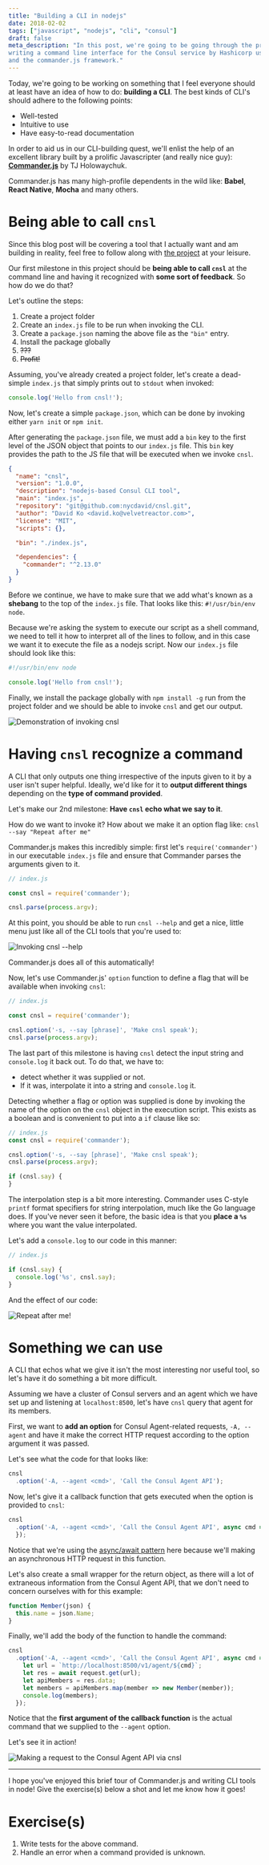 ```yaml
---
title: "Building a CLI in nodejs"
date: 2018-02-02
tags: ["javascript", "nodejs", "cli", "consul"]
draft: false
meta_description: "In this post, we're going to be going through the process of
writing a command line interface for the Consul service by Hashicorp using nodejs
and the commander.js framework."
---
```


Today, we're going to be working on something that I feel everyone should at
least have an idea of how to do: __building a CLI__. The best kinds of CLI's
should adhere to the following points:

* Well-tested
* Intuitive to use
* Have easy-to-read documentation

In order to aid us in our CLI-building quest, we'll enlist the help of an
excellent library built by a prolific Javascripter (and really nice guy):
[__Commander.js__](https://github.com/tj/commander.js/) by TJ Holowaychuk.

Commander.js has many high-profile dependents in the wild like: __Babel__,
__React Native__, __Mocha__ and many others.

# Being able to call `cnsl`
Since this blog post will be covering a tool that I actually want and am building
in reality, feel free to follow along with
[the project](https://github.com/nycdavid/cnsl) at your leisure.

Our first milestone in this project should be __being able to call `cnsl`__ at the
command line and having it recognized with __some sort of feedback__. So how do
we do that?

Let's outline the steps:

1. Create a project folder
1. Create an `index.js` file to be run when invoking the CLI.
1. Create a `package.json` naming the above file as the `"bin"` entry.
1. Install the package globally
1. ~~???~~
1. ~~Profit!~~

Assuming, you've already created a project folder, let's create a dead-simple
`index.js` that simply prints out to `stdout` when invoked:

```javascript
console.log('Hello from cnsl!');
```

Now, let's create a simple `package.json`, which can be done by invoking either
`yarn init` or `npm init`.

After generating the `package.json` file, we must add a `bin` key to the first
level of the JSON object that points to our `index.js` file. This `bin` key
provides the path to the JS file that will be executed when we invoke `cnsl`.

```json
{
  "name": "cnsl",
  "version": "1.0.0",
  "description": "nodejs-based Consul CLI tool",
  "main": "index.js",
  "repository": "git@github.com:nycdavid/cnsl.git",
  "author": "David Ko <david.ko@velvetreactor.com>",
  "license": "MIT",
  "scripts": {},

  "bin": "./index.js",

  "dependencies": {
    "commander": "^2.13.0"
  }
}
```

Before we continue, we have to make sure that we add what's known as a __shebang__
to the top of the `index.js` file. That looks like this: `#!/usr/bin/env node`.

Because we're asking the system to execute our script as a shell command, we
need to tell it how to interpret all of the lines to follow, and in this case
we want it to execute the file as a nodejs script. Now our `index.js` file
should look like this:

```javascript
#!/usr/bin/env node

console.log('Hello from cnsl!');
```

Finally, we install the package globally with `npm install -g` run from the project
folder and we should be able to invoke `cnsl` and get our output.

![Demonstration of invoking cnsl](https://i.imgur.com/Y0PPU0i.gif)

# Having `cnsl` recognize a command
A CLI that only outputs one thing irrespective of the inputs given to it by a user
isn't super helpful. Ideally, we'd like for it to __output different things__
depending on the __type of command provided__.

Let's make our 2nd milestone: __Have `cnsl` echo what we say to it__.

How do we want to invoke it? How about we make it an option flag like:
`cnsl --say "Repeat after me"`

Commander.js makes this incredibly simple: first let's `require('commander')` in
our executable `index.js` file and ensure that Commander parses the arguments
given to it.

```javascript
// index.js

const cnsl = require('commander');

cnsl.parse(process.argv);
```

At this point, you should be able to run `cnsl --help` and get a nice, little
menu just like all of the CLI tools that you're used to:

![Invoking cnsl --help](https://i.imgur.com/mqaLx9r.gif)

Commander.js does all of this automatically!

Now, let's use Commander.js' `option` function to define a flag that will be
available when invoking `cnsl`:

```javascript
// index.js

const cnsl = require('commander');

cnsl.option('-s, --say [phrase]', 'Make cnsl speak');
cnsl.parse(process.argv);
```

The last part of this milestone is having `cnsl` detect the input string and
`console.log` it back out. To do that, we have to:

* detect whether it was supplied or not.
* If it was, interpolate it into a string and `console.log` it.

Detecting whether a flag or option was supplied is done by invoking the name
of the option on the `cnsl` object in the execution script. This exists as a
boolean and is convenient to put into a `if` clause like so:

```javascript
// index.js
const cnsl = require('commander');

cnsl.option('-s, --say [phrase]', 'Make cnsl speak');
cnsl.parse(process.argv);

if (cnsl.say) {
}
```

The interpolation step is a bit more interesting. Commander uses C-style `printf`
format specifiers for string interpolation, much like the Go language does. If
you've never seen it before, the basic idea is that you __place a `%s`__ where you
want the value interpolated.

Let's add a `console.log` to our code in this manner:

```javascript
// index.js

if (cnsl.say) {
  console.log('%s', cnsl.say);
}
```

And the effect of our code:

![Repeat after me!](https://i.imgur.com/989cYix.gif)

# Something we can use
A CLI that echos what we give it isn't the most interesting nor useful tool, so
let's have it do something a bit more difficult.

Assuming we have a cluster of Consul servers and an agent which we have set up and
listening at `localhost:8500`, let's have `cnsl` query that agent for its members.

First, we want to __add an option__ for Consul Agent-related requests, `-A, --agent`
and have it make the correct HTTP request according to the option argument it was
passed.

Let's see what the code for that looks like:

```javascript
cnsl
  .option('-A, --agent <cmd>', 'Call the Consul Agent API');
```

Now, let's give it a callback function that gets executed when the option is
provided to `cnsl`:

```javascript
cnsl
  .option('-A, --agent <cmd>', 'Call the Consul Agent API', async cmd => {
  });
```

Notice that we're using the [async/await pattern](/posts/async-await) here because
we'll making an asynchronous HTTP request in this function.

Let's also create a small wrapper for the return object, as there will a lot of
extraneous information from the Consul Agent API, that we don't need to concern
ourselves with for this example:

```javascript
function Member(json) {
  this.name = json.Name;
}
```

Finally, we'll add the body of the function to handle the command:

```javascript
cnsl
  .option('-A, --agent <cmd>', 'Call the Consul Agent API', async cmd => {
    let url = `http://localhost:8500/v1/agent/${cmd}`;
    let res = await request.get(url);
    let apiMembers = res.data;
    let members = apiMembers.map(member => new Member(member));
    console.log(members);
  });
```

Notice that the __first argument of the callback function__ is the actual command
that we supplied to the `--agent` option.

Let's see it in action!

![Making a request to the Consul Agent API via cnsl](https://i.imgur.com/hB6Ea2M.gif)

---

I hope you've enjoyed this brief tour of Commander.js and writing CLI tools in
node! Give the exercise(s) below a shot and let me know how it goes!

# Exercise(s)

1. Write tests for the above command.
1. Handle an error when a command provided is unknown.
